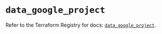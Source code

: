 # `data_google_project`

Refer to the Terraform Registry for docs: [`data_google_project`](https://registry.terraform.io/providers/hashicorp/google/5.22.0/docs/data-sources/project).
